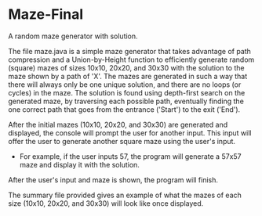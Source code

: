 # Maze-Final
A random maze generator with solution.

The file maze.java is a simple maze generator that takes advantage of path compression and a Union-by-Height function to
efficiently generate random (square) mazes of sizes 10x10, 20x20, and 30x30 with the solution to the maze shown by a path
of 'X'. The mazes are generated in such a way that there will always only be one unique solution, and there are no loops
(or cycles) in the maze. The solution is found using depth-first search on the generated maze, by traversing each possible
path, eventually finding the one correct path that goes from the entrance ('Start') to the exit ('End').

After the initial mazes (10x10, 20x20, and 30x30) are generated and displayed, the console will prompt the user for another
input. This input will offer the user to generate another square maze using the user's input.
   
   - For example, if the user inputs 57, the program will generate a 57x57 maze and display it with the solution.
   
After the user's input and maze is shown, the program will finish.

The summary file provided gives an example of what the mazes of each size (10x10, 20x20, and 30x30) will look like once displayed.
